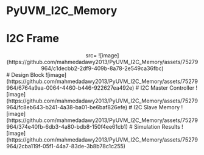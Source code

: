 # PyUVM_I2C_Memory
# I2C Frame
<div align="center">
src= ![image](https://github.com/mahmedadawy2013/PyUVM_I2C_Memory/assets/75279964/c1decbb2-2df9-409b-8a78-2e549ca36fbc)
  </div>
#  Design Block 
![image](https://github.com/mahmedadawy2013/PyUVM_I2C_Memory/assets/75279964/6764a9aa-0064-4460-b446-922627ea492e)
# I2C Master Controller 
![image](https://github.com/mahmedadawy2013/PyUVM_I2C_Memory/assets/75279964/fc8eb643-b241-4a38-ba01-be6baf826efe)
# I2C Slave Memory 
![image](https://github.com/mahmedadawy2013/PyUVM_I2C_Memory/assets/75279964/374e40fb-6db3-4a80-bdb8-150f4ee61cb1)
# Simulation Results 
![image](https://github.com/mahmedadawy2013/PyUVM_I2C_Memory/assets/75279964/2cba119f-05f1-44a7-83de-3b8b78c1c255)


